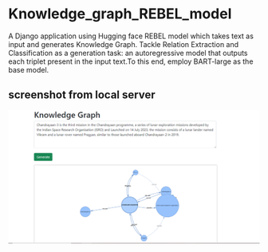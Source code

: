 # Knowledge_graph_REBEL_model

A Django application using Hugging face REBEL model which takes text as input and generates Knowledge Graph.
Tackle Relation Extraction and Classification as a generation task: an autoregressive model that outputs each 
triplet present in the input text.To this end, employ BART-large as the base model. 

## screenshot from local server
![knowledge graph](https://github.com/Karishma2909/Knowledge_graph_REBEL_model/blob/main/knowledge_graph_image.PNG)
